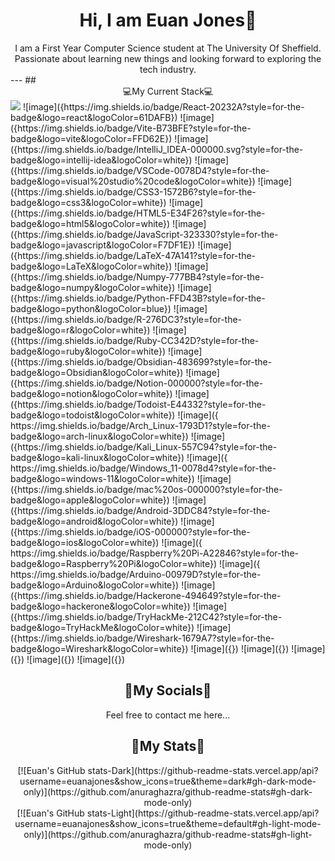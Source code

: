 # <center>Hi, I am Euan Jones👋</center>
<center>I am a First Year Computer Science student at The University Of Sheffield.</center>
<center>Passionate about learning new things and looking forward to exploring the tech industry.</center>
---
## <center>💻My Current Stack💻</center>
<img src="{https://img.shields.io/badge/React-20232A?style=for-the-badge&logo=react&logoColor=61DAFB}" />
![image]({https://img.shields.io/badge/React-20232A?style=for-the-badge&logo=react&logoColor=61DAFB}) ![image]({https://img.shields.io/badge/Vite-B73BFE?style=for-the-badge&logo=vite&logoColor=FFD62E}) ![image]({https://img.shields.io/badge/IntelliJ_IDEA-000000.svg?style=for-the-badge&logo=intellij-idea&logoColor=white}) ![image]({https://img.shields.io/badge/VSCode-0078D4?style=for-the-badge&logo=visual%20studio%20code&logoColor=white}) ![image]({https://img.shields.io/badge/CSS3-1572B6?style=for-the-badge&logo=css3&logoColor=white}) ![image]({https://img.shields.io/badge/HTML5-E34F26?style=for-the-badge&logo=html5&logoColor=white}) ![image]({https://img.shields.io/badge/JavaScript-323330?style=for-the-badge&logo=javascript&logoColor=F7DF1E}) ![image]({https://img.shields.io/badge/LaTeX-47A141?style=for-the-badge&logo=LaTeX&logoColor=white}) ![image]({https://img.shields.io/badge/Numpy-777BB4?style=for-the-badge&logo=numpy&logoColor=white}) ![image]({https://img.shields.io/badge/Python-FFD43B?style=for-the-badge&logo=python&logoColor=blue}) ![image]({https://img.shields.io/badge/R-276DC3?style=for-the-badge&logo=r&logoColor=white}) ![image]({https://img.shields.io/badge/Ruby-CC342D?style=for-the-badge&logo=ruby&logoColor=white}) ![image]({https://img.shields.io/badge/Obsidian-483699?style=for-the-badge&logo=Obsidian&logoColor=white}) ![image]({https://img.shields.io/badge/Notion-000000?style=for-the-badge&logo=notion&logoColor=white}) ![image]({https://img.shields.io/badge/Todoist-E44332?style=for-the-badge&logo=todoist&logoColor=white}) ![image]({	https://img.shields.io/badge/Arch_Linux-1793D1?style=for-the-badge&logo=arch-linux&logoColor=white}) ![image]({https://img.shields.io/badge/Kali_Linux-557C94?style=for-the-badge&logo=kali-linux&logoColor=white}) ![image]({	https://img.shields.io/badge/Windows_11-0078d4?style=for-the-badge&logo=windows-11&logoColor=white}) ![image]({https://img.shields.io/badge/mac%20os-000000?style=for-the-badge&logo=apple&logoColor=white}) ![image]({https://img.shields.io/badge/Android-3DDC84?style=for-the-badge&logo=android&logoColor=white}) ![image]({https://img.shields.io/badge/iOS-000000?style=for-the-badge&logo=ios&logoColor=white}) ![image]({	https://img.shields.io/badge/Raspberry%20Pi-A22846?style=for-the-badge&logo=Raspberry%20Pi&logoColor=white}) ![image]({	https://img.shields.io/badge/Arduino-00979D?style=for-the-badge&logo=Arduino&logoColor=white}) ![image]({https://img.shields.io/badge/Hackerone-494649?style=for-the-badge&logo=hackerone&logoColor=white}) ![image]({https://img.shields.io/badge/TryHackMe-212C42?style=for-the-badge&logo=TryHackMe&logoColor=white}) ![image]({https://img.shields.io/badge/Wireshark-1679A7?style=for-the-badge&logo=Wireshark&logoColor=white}) ![image]({}) ![image]({}) ![image]({}) ![image]({}) ![image]({})

## <center>📱My Socials📱</center>
<center>Feel free to contact me here...</center>

## <center>📑My Stats📑</center>
<center>[![Euan's GitHub stats-Dark](https://github-readme-stats.vercel.app/api?username=euanajones&show_icons=true&theme=dark#gh-dark-mode-only)](https://github.com/anuraghazra/github-readme-stats#gh-dark-mode-only)</center>
<center>[![Euan's GitHub stats-Light](https://github-readme-stats.vercel.app/api?username=euanajones&show_icons=true&theme=default#gh-light-mode-only)](https://github.com/anuraghazra/github-readme-stats#gh-light-mode-only)</center>
